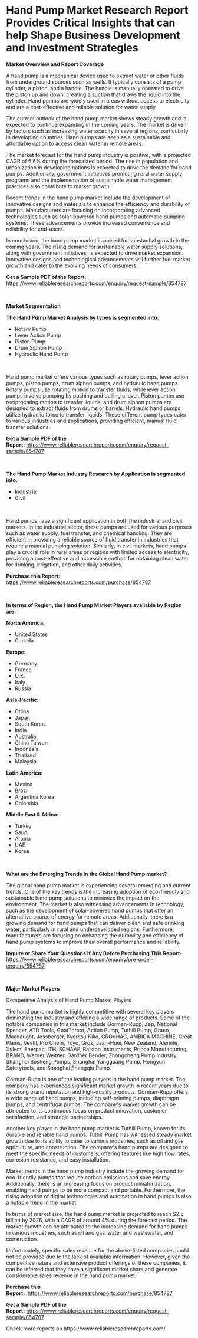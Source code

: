 <p><h1>Hand Pump Market Research Report Provides Critical Insights that can help Shape Business Development and Investment Strategies</h1></p><p><strong>Market Overview and Report Coverage</strong></p>
<p><p>A hand pump is a mechanical device used to extract water or other fluids from underground sources such as wells. It typically consists of a pump cylinder, a piston, and a handle. The handle is manually operated to drive the piston up and down, creating a suction that draws the liquid into the cylinder. Hand pumps are widely used in areas without access to electricity and are a cost-effective and reliable solution for water supply.</p><p>The current outlook of the hand pump market shows steady growth and is expected to continue expanding in the coming years. The market is driven by factors such as increasing water scarcity in several regions, particularly in developing countries. Hand pumps are seen as a sustainable and affordable option to access clean water in remote areas.</p><p>The market forecast for the hand pump industry is positive, with a projected CAGR of 6.6% during the forecasted period. The rise in population and urbanization in developing nations is expected to drive the demand for hand pumps. Additionally, government initiatives promoting rural water supply programs and the implementation of sustainable water management practices also contribute to market growth.</p><p>Recent trends in the hand pump market include the development of innovative designs and materials to enhance the efficiency and durability of pumps. Manufacturers are focusing on incorporating advanced technologies such as solar-powered hand pumps and automatic pumping systems. These advancements provide increased convenience and reliability for end-users.</p><p>In conclusion, the hand pump market is poised for substantial growth in the coming years. The rising demand for sustainable water supply solutions, along with government initiatives, is expected to drive market expansion. Innovative designs and technological advancements will further fuel market growth and cater to the evolving needs of consumers.</p></p>
<p><strong>Get a Sample PDF of the Report:</strong> <a href="https://www.reliableresearchreports.com/enquiry/request-sample/854787">https://www.reliableresearchreports.com/enquiry/request-sample/854787</a></p>
<p>&nbsp;</p>
<p><strong>Market Segmentation</strong></p>
<p><strong>The Hand Pump Market Analysis by types is segmented into:</strong></p>
<p><ul><li>Rotary Pump</li><li>Lever Action Pump</li><li>Piston Pump</li><li>Drum Siphon Pump</li><li>Hydraulic Hand Pump</li></ul></p>
<p>&nbsp;</p>
<p><p>Hand pump market offers various types such as rotary pumps, lever action pumps, piston pumps, drum siphon pumps, and hydraulic hand pumps. Rotary pumps use rotating motion to transfer fluids, while lever action pumps involve pumping by pushing and pulling a lever. Piston pumps use reciprocating motion to transfer liquids, and drum siphon pumps are designed to extract fluids from drums or barrels. Hydraulic hand pumps utilize hydraulic force to transfer liquids. These different pump types cater to various industries and applications, providing efficient, manual fluid transfer solutions.</p></p>
<p><strong>Get a Sample PDF of the Report:</strong>&nbsp;<a href="https://www.reliableresearchreports.com/enquiry/request-sample/854787">https://www.reliableresearchreports.com/enquiry/request-sample/854787</a></p>
<p>&nbsp;</p>
<p><strong>The Hand Pump Market Industry Research by Application is segmented into:</strong></p>
<p><ul><li>Industrial</li><li>Civil</li></ul></p>
<p>&nbsp;</p>
<p><p>Hand pumps have a significant application in both the industrial and civil markets. In the industrial sector, these pumps are used for various purposes such as water supply, fuel transfer, and chemical handling. They are efficient in providing a reliable source of fluid transfer in industries that require a manual pumping solution. Similarly, in civil markets, hand pumps play a crucial role in rural areas or regions with limited access to electricity, providing a cost-effective and accessible method for obtaining clean water for drinking, irrigation, and other daily activities.</p></p>
<p><strong>Purchase this Report:</strong>&nbsp; <a href="https://www.reliableresearchreports.com/purchase/854787">https://www.reliableresearchreports.com/purchase/854787</a></p>
<p>&nbsp;</p>
<p><strong>In terms of Region, the Hand Pump Market Players available by Region are:</strong></p>
<p>
    <p> <strong> North America: </strong>
        <ul>
            <li>United States</li>
            <li>Canada</li>
        </ul>
        </p> 
    <p> <strong> Europe: </strong>
        <ul>
            <li>Germany</li>
            <li>France</li>
            <li>U.K.</li>
            <li>Italy</li>
            <li>Russia</li>
        </ul>
        </p> 
    <p> <strong> Asia-Pacific: </strong>
        <ul>
            <li>China</li>
            <li>Japan</li>
            <li>South Korea</li>
            <li>India</li>
            <li>Australia</li>
            <li>China Taiwan</li>
            <li>Indonesia</li>
            <li>Thailand</li>
            <li>Malaysia</li>
        </ul>
        </p> 
    <p> <strong> Latin America: </strong>
        <ul>
            <li>Mexico</li>
            <li>Brazil</li>
            <li>Argentina Korea</li>
            <li>Colombia</li>
        </ul>
        </p> 
    <p> <strong> Middle East & Africa: </strong>
        <ul>
            <li>Turkey</li>
            <li>Saudi</li>
            <li>Arabia</li>
            <li>UAE</li>
            <li>Korea</li>
        </ul>
    </p>
    </p>
<p>&nbsp;</p>
<p><strong>What are the Emerging Trends in the Global Hand Pump market?</strong></p>
<p><p>The global hand pump market is experiencing several emerging and current trends. One of the key trends is the increasing adoption of eco-friendly and sustainable hand pump solutions to minimize the impact on the environment. The market is also witnessing advancements in technology, such as the development of solar-powered hand pumps that offer an alternative source of energy for remote areas. Additionally, there is a growing demand for hand pumps that can deliver clean and safe drinking water, particularly in rural and underdeveloped regions. Furthermore, manufacturers are focusing on enhancing the durability and efficiency of hand pump systems to improve their overall performance and reliability.</p></p>
<p><strong>Inquire or Share Your Questions If Any Before Purchasing This Report</strong>- <a href="https://www.reliableresearchreports.com/enquiry/pre-order-enquiry/854787">https://www.reliableresearchreports.com/enquiry/pre-order-enquiry/854787</a></p>
<p>&nbsp;</p>
<p><strong>Major Market Players</strong></p>
<p><p>Competitive Analysis of Hand Pump Market Players</p><p>The hand pump market is highly competitive with several key players dominating the industry and offering a wide range of products. Some of the notable companies in this market include Gorman-Rupp, Zep, National Spencer, ATD Tools, GoatThroat, Action Pump, Tuthill Pump, Graco, Macnaught, Jessberger, Kyoritsu Kiko, GROVHAC, AMBICA MACHINE, Great Plains, Vestil, Pro Chem, Toyo, Groz, Jaan-Huei, New Zealand, Alemite, Xylem, Enerpac, ITH, SCHAAF, Ralston Instruments, Prince Manufacturing, BRAND, Werner Weitner, Gardner Bender, Zhongcheng Pump Industry, Shanghai Bosheng Pumps, Shanghai Yangguang Pump, Hongyun Safetytools, and Shanghai Shangqiu Pump.</p><p>Gorman-Rupp is one of the leading players in the hand pump market. The company has experienced significant market growth in recent years due to its strong brand reputation and high-quality products. Gorman-Rupp offers a wide range of hand pumps, including self-priming pumps, diaphragm pumps, and centrifugal pumps. The company's market growth can be attributed to its continuous focus on product innovation, customer satisfaction, and strategic partnerships.</p><p>Another key player in the hand pump market is Tuthill Pump, known for its durable and reliable hand pumps. Tuthill Pump has witnessed steady market growth due to its ability to cater to various industries, such as oil and gas, agriculture, and construction. The company's hand pumps are designed to meet the specific needs of customers, offering features like high flow rates, corrosion resistance, and easy installation. </p><p>Market trends in the hand pump industry include the growing demand for eco-friendly pumps that reduce carbon emissions and save energy. Additionally, there is an increasing focus on product miniaturization, enabling hand pumps to be more compact and portable. Furthermore, the rising adoption of digital technologies and automation in hand pumps is also a notable trend in the market.</p><p>In terms of market size, the hand pump market is projected to reach $2.5 billion by 2026, with a CAGR of around 4% during the forecast period. The market growth can be attributed to the increasing demand for hand pumps in various industries, such as oil and gas, water and wastewater, and construction.</p><p>Unfortunately, specific sales revenue for the above-listed companies could not be provided due to the lack of available information. However, given the competitive nature and extensive product offerings of these companies, it can be inferred that they have a significant market share and generate considerable sales revenue in the hand pump market.</p></p>
<p><strong>Purchase this Report:</strong>&nbsp;&nbsp;<a href="https://www.reliableresearchreports.com/purchase/854787">https://www.reliableresearchreports.com/purchase/854787</a></p>
<p></p>
<p><strong>Get a Sample PDF of the Report:</strong>&nbsp;<a href="https://www.reliableresearchreports.com/enquiry/request-sample/854787">https://www.reliableresearchreports.com/enquiry/request-sample/854787</a></p>
<p>Check more reports on https://www.reliableresearchreports.com/</p>